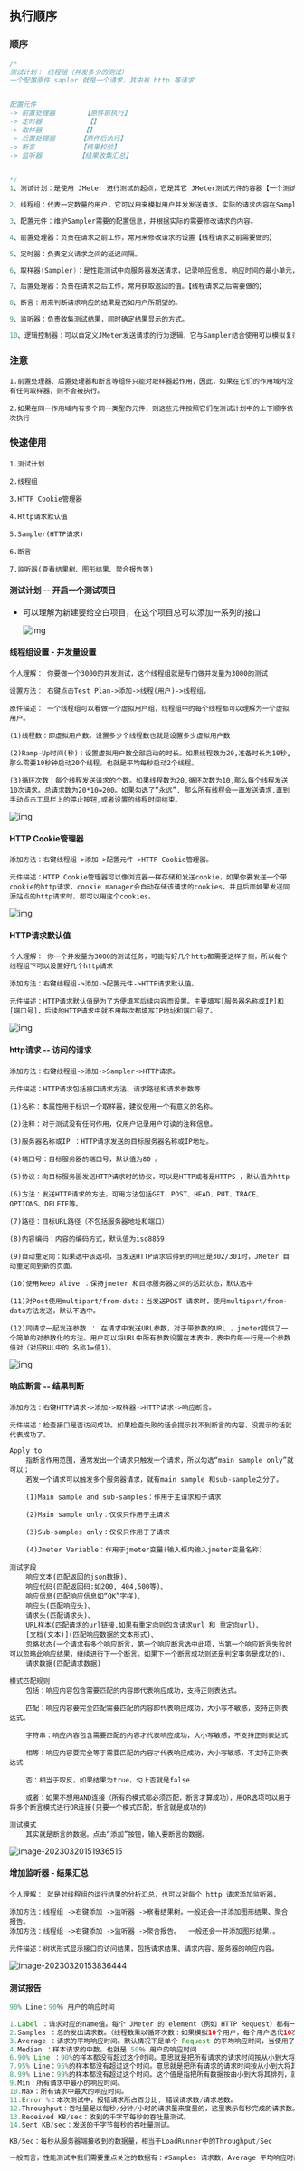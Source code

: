 ## 执行顺序

### 顺序

```java
/*
测试计划： 线程组（并发多少的测试）
一个配置原件 sapler 就是一个请求，其中有 http 等请求 


配置元件 
-> 前置处理器       【原件前执行】
-> 定时器           【】
-> 取样器          【】 
-> 后置处理器      【原件后执行】
-> 断言 		    【结果校验】
-> 监听器		   【结果收集汇总】
 	

*/
1、测试计划：是使用 JMeter 进行测试的起点，它是其它 JMeter测试元件的容器【一个测试任务】

2、线程组：代表一定数量的用户，它可以用来模拟用户并发发送请求。实际的请求内容在Sampler中定义，它被线程组包含。【有多少个并发】

3、配置元件：维护Sampler需要的配置信息，并根据实际的需要修改请求的内容。

4、前置处理器：负责在请求之前工作，常用来修改请求的设置【线程请求之前需要做的】

5、定时器：负责定义请求之间的延迟间隔。

6、取样器(Sampler)：是性能测试中向服务器发送请求，记录响应信息、响应时间的最小单元，如：HTTP Request Sampler、FTP Request Sample、TCP Request Sample、JDBC Request Sampler等，每一种不同类型的sampler 可以根据设置的参数向服务器发出不同类型的请求。

7、后置处理器：负责在请求之后工作，常用获取返回的值。【线程请求之后需要做的】

8、断言：用来判断请求响应的结果是否如用户所期望的。

9、监听器：负责收集测试结果，同时确定结果显示的方式。

10、逻辑控制器：可以自定义JMeter发送请求的行为逻辑，它与Sampler结合使用可以模拟复杂的请求序列
```



### 注意

```
1.前置处理器、后置处理器和断言等组件只能对取样器起作用，因此，如果在它们的作用域内没有任何取样器，则不会被执行。

2.如果在同一作用域内有多个同一类型的元件，则这些元件按照它们在测试计划中的上下顺序依次执行
```

### 快速使用

```
1.测试计划

2.线程组

3.HTTP Cookie管理器

4.Http请求默认值

5.Sampler(HTTP请求)

6.断言

7.监听器(查看结果树、图形结果、聚合报告等)
```

#### 测试计划 -- 开启一个测试项目

* 可以理解为新建要给空白项目，在这个项目总可以添加一系列的接口

  ![img](assets/v2-984fc9db59e6fb2026a0c1ffbeac517f_r.jpg)

#### 线程组设置 - 并发量设置

```
个人理解： 你要做一个3000的并发测试，这个线程组就是专门做并发量为3000的测试

设置方法： 右键点击Test Plan->添加->线程(用户)->线程组。

原件描述： 一个线程组可以看做一个虚拟用户组，线程组中的每个线程都可以理解为一个虚拟用户。

(1)线程数：即虚拟用户数。设置多少个线程数也就是设置多少虚拟用户数

(2)Ramp-Up时间(秒)：设置虚拟用户数全部启动的时长。如果线程数为20,准备时长为10秒,那么需要10秒钟启动20个线程。也就是平均每秒启动2个线程。

(3)循环次数：每个线程发送请求的个数。如果线程数为20,循环次数为10,那么每个线程发送10次请求。总请求数为20*10=200。如果勾选了“永远”, 那么所有线程会一直发送请求,直到手动点击工具栏上的停止按钮,或者设置的线程时间结束。
```

![img](assets/v2-7e6d78fc8721c261ddadf5138fb10629_r.jpg)



#### HTTP Cookie管理器 

```
添加方法：右键线程组->添加->配置元件->HTTP Cookie管理器。

元件描述：HTTP Cookie管理器可以像浏览器一样存储和发送cookie，如果你要发送一个带cookie的http请求，cookie manager会自动存储该请求的cookies，并且后面如果发送同源站点的http请求时，都可以用这个cookies。
```

![img](assets/v2-dfe8abfe4dfee2b5d5ddad140a9040ec_720w.webp)

#### HTTP请求默认值

```
个人理解： 你一个并发量为3000的测试任务，可能有好几个http都需要这样子侧，所以每个线程组下可以设置好几个http请求

添加方法：右键线程组->添加->配置元件->HTTP请求默认值。

元件描述：HTTP请求默认值是为了方便填写后续内容而设置。主要填写[服务器名称或IP]和[端口号]，后续的HTTP请求中就不用每次都填写IP地址和端口号了。
```

![img](assets/v2-4cd66b00d6ca5ecbbc331943ce8815ae_r.jpg)

#### http请求 -- 访问的请求

```
添加方法：右键线程组->添加->Sampler->HTTP请求。

元件描述：HTTP请求包括接口请求方法、请求路径和请求参数等

(1)名称：本属性用于标识一个取样器，建议使用一个有意义的名称。

(2)注释：对于测试没有任何作用，仅用户记录用户可读的注释信息。

(3)服务器名称或IP ：HTTP请求发送的目标服务器名称或IP地址。

(4)端口号：目标服务器的端口号，默认值为80 。

(5)协议：向目标服务器发送HTTP请求时的协议，可以是HTTP或者是HTTPS ，默认值为http

(6)方法：发送HTTP请求的方法，可用方法包括GET、POST、HEAD、PUT、TRACE、OPTIONS、DELETE等。

(7)路径：目标URL路径（不包括服务器地址和端口）

(8)内容编码：内容的编码方式，默认值为iso8859

(9)自动重定向：如果选中该选项，当发送HTTP请求后得到的响应是302/301时，JMeter 自动重定向到新的页面。

(10)使用keep Alive ：保持jmeter 和目标服务器之间的活跃状态，默认选中

(11)对Post使用multipart/from-data：当发送POST 请求时，使用multipart/from-data方法发送，默认不选中。

(12)同请求一起发送参数 ： 在请求中发送URL参数，对于带参数的URL ，jmeter提供了一个简单的对参数化的方法。用户可以将URL中所有参数设置在本表中，表中的每一行是一个参数值对（对应RUL中的 名称1=值1）。
```

![img](assets/v2-2b779fe64c909ce7cb6a060037dc901d_720w.webp)



#### 响应断言 -- 结果判断

```
添加方法：右键HTTP请求->添加->取样器->HTTP请求->响应断言。

元件描述：检查接口是否访问成功。如果检查失败的话会提示找不到断言的内容，没提示的话就代表成功了。

Apply to
    指断言作用范围，通常发出一个请求只触发一个请求，所以勾选“main sample only”就可以；
    若发一个请求可以触发多个服务器请求，就有main sample 和sub-sample之分了。

    (1)Main sample and sub-samples：作用于主请求和子请求

    (2)Main sample only：仅仅只作用于主请求

    (3)Sub-samples only：仅仅只作用于子请求

    (4)Jmeter Variable：作用于jmeter变量(输入框内输入jmeter变量名称)
    
测试字段
	响应文本(匹配返回的json数据)、
	响应代码(匹配返回码:如200, 404,500等)、
	响应信息(匹配响应信息如“OK”字样)、
	响应头(匹配响应头)、
	请求头(匹配请求头)、
	URL样本(匹配请求的url链接,如果有重定向则包含请求url 和 重定向url)、
	[文档(文本)](匹配响应数据的文本形式)、
	忽略状态(一个请求有多个响应断言，第一个响应断言选中此项，当第一个响应断言失败时可以忽略此响应结果，继续进行下一个断言。如果下一个断言成功则还是判定事务是成功的)、
	请求数据(匹配请求数据)

模式匹配规则
    包括：响应内容包含需要匹配的内容即代表响应成功，支持正则表达式。

    匹配：响应内容要完全匹配需要匹配的内容即代表响应成功，大小写不敏感，支持正则表达式。

    字符串：响应内容包含需要匹配的内容才代表响应成功，大小写敏感，不支持正则表达式

    相等：响应内容要完全等于需要匹配的内容才代表响应成功，大小写敏感，不支持正则表达式

    否：相当于取反，如果结果为true，勾上否就是false

    或者：如果不想用AND连接（所有的模式都必须匹配，断言才算成功），用OR选项可以用于将多个断言模式进行OR连接(只要一个模式匹配，断言就是成功的)

测试模式
	其实就是断言的数据。点击“添加”按钮，输入要断言的数据。    
```

![image-20230320151936515](assets/image-20230320151936515.png)



#### 增加监听器 - 结果汇总

```
个人理解： 就是对线程组的运行结果的分析汇总，也可以对每个 http 请求添加监听器，

添加方法：线程组 ->右键添加 ->监听器 ->察看结果树。一般还会一并添加图形结果、聚合报告。
添加方法：线程组 ->右键添加 ->监听器 ->聚合报告。  一般还会一并添加图形结果、。

元件描述：树状形式显示接口的访问结果，包括请求结果、请求内容、服务器的响应内容。
```

![image-20230320153836444](assets/image-20230320153836444.png)



#### 测试报告

```java
90% Line：90％ 用户的响应时间
    
1.Label ：请求对应的name值。每个 JMeter 的 element（例如 HTTP Request）都有一个 Name 属性，这里显示的就是 			Name 属性的值
2.Samples ：总的发出请求数。（线程数乘以循环次数：如果模拟10个用户，每个用户迭代10次，那么这里显示100）
3.Average ：请求的平均响应时间。默认情况下是单个 Request 的平均响应时间，当使用了 Transaction Controller 时，			以Transaction 为单位显示平均响应时间
4.Median ：样本请求的中数。也就是 50％ 用户的响应时间
6.90% Line ：90%的样本都没有超过这个时间。意思就是把所有请求的请求时间按从小到大将其排列，排列在第90%的值。
7.95% Line：95%的样本都没有超过这个时间。意思就是把所有请求的请求时间按从小到大将其排列，排列在第95%的值。
8.99% Line：99%的样本都没有超过这个时间。这个值是指把所有数据按由小到大将其排列，就是排列在第99%的值。
9.Min：所有请求中最小的响应时间。
10.Max：所有请求中最大的响应时间。
11.Error %：本次测试中，报错请求所占百分比, 错误请求数/请求总数。
12.Throughput：吞吐量是以每秒/分钟/小时的请求量来度量的，这里表示每秒完成的请求数。当使用了 Transaction Controller 时，也可以表示类似 LoadRunner 的 Transaction per Second 数
13.Received KB/sec：收到的千字节每秒的吞吐量测试。
14.Sent KB/sec：发送的千字节每秒的吞吐量测试。 

KB/Sec：每秒从服务器端接收到的数据量，相当于LoadRunner中的Throughput/Sec

一般而言，性能测试中我们需要重点关注的数据有：#Samples 请求数，Average 平均响应时间，Min 最小响应时间，Max 最大响应时间，Error% 错误率及Throughput 吞吐量。推荐：100道Java中高级面试题汇总+详细拆解
 
    
    
    
```









































